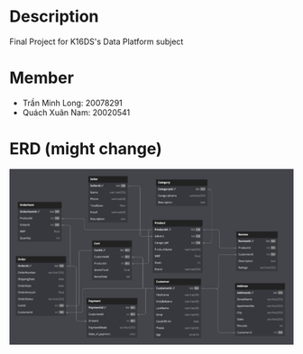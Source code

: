 # Description
Final Project for K16DS's Data Platform subject
# Member
- Trần Minh Long: 20078291
- Quách Xuân Nam: 20020541
# ERD (might change)
![ERD Design](schema/erd.png)
